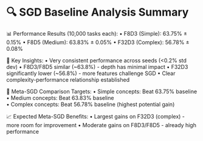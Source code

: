 🔍 SGD Baseline Analysis Summary
======================================

📊 Performance Results (10,000 tasks each):
  • F8D3 (Simple):  63.75% ± 0.15% 
  • F8D5 (Medium):   63.83% ± 0.05%
  • F32D3 (Complex): 56.78% ± 0.08%

🔬 Key Insights:
  • Very consistent performance across seeds (<0.2% std dev)
  • F8D3/F8D5 similar (~63.8%) - depth has minimal impact
  • F32D3 significantly lower (~56.8%) - more features challenge SGD
  • Clear complexity-performance relationship established

🎯 Meta-SGD Comparison Targets:
  • Simple concepts: Beat 63.75% baseline
  • Medium concepts: Beat 63.83% baseline  
  • Complex concepts: Beat 56.78% baseline (highest potential gain)

📈 Expected Meta-SGD Benefits:
  • Largest gains on F32D3 (complex) - more room for improvement
  • Moderate gains on F8D3/F8D5 - already high performance
